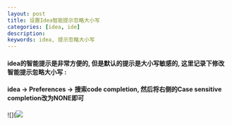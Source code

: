 ```yaml
---
layout: post  
title: 设置Idea智能提示忽略大小写  
categories: [idea, ide]  
description: 
keywords: idea, 提示忽略大小写  
---
```

#### idea的智能提示是非常方便的, 但是默认的提示是大小写敏感的, 这里记录下修改智能提示忽略大小写 :  

#### idea -> Preferences -> 搜索code completion, 然后将右侧的Case sensitive completion改为NONE即可  

![](![](https://taojintianxia.github.io/images/posts/ide/idea/code_completion.png)
